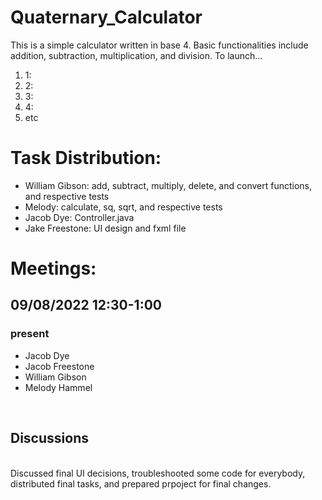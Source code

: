 <h1>Quaternary_Calculator</h1>

This is a simple calculator written in base 4. Basic functionalities include addition, subtraction, multiplication, and division.
To launch...
<ol>
  <li>1:</li>
  <li>2:</li>
  <li>3:</li>
  <li>4:</li>
  <li>etc</li>
</ol>

<h1>Task Distribution:</h1>
<ul>
  <li>William Gibson: add, subtract, multiply, delete, and convert functions, and respective tests</li> 
  <li>Melody: calculate, sq, sqrt, and respective tests</li>
  <li>Jacob Dye: Controller.java</li>
  <li>Jake Freestone: UI design and fxml file</li>
</ul>

<h1>Meetings:</h1>
<h2>09/08/2022 12:30-1:00</h2> 
<h3>present</h3>
<ul>
  <li>Jacob Dye</li>
  <li>Jacob Freestone</li>
  <li>William Gibson</li>
  <li>Melody Hammel</li>
</ul>
<br>
<h2>Discussions</h2>
<br>
Discussed final UI decisions, troubleshooted some code for everybody, distributed final tasks, and prepared prpoject for final changes. 
